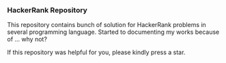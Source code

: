 ### HackerRank Repository
This repository contains bunch of solution for HackerRank problems in several programming language. Started to documenting my works because of ... why not?

If this repository was helpful for you, please kindly press a star.
